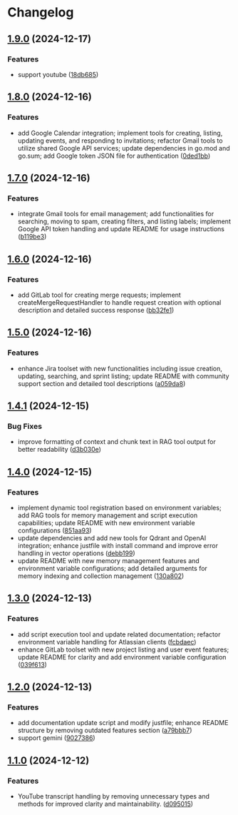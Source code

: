 # Changelog

## [1.9.0](https://github.com/nguyenvanduocit/all-in-one-model-context-protocol/compare/v1.8.0...v1.9.0) (2024-12-17)


### Features

* support youtube ([18db685](https://github.com/nguyenvanduocit/all-in-one-model-context-protocol/commit/18db68551d6a9192959527062d5f2e6861fafe34))

## [1.8.0](https://github.com/nguyenvanduocit/all-in-one-model-context-protocol/compare/v1.7.0...v1.8.0) (2024-12-16)


### Features

* add Google Calendar integration; implement tools for creating, listing, updating events, and responding to invitations; refactor Gmail tools to utilize shared Google API services; update dependencies in go.mod and go.sum; add Google token JSON file for authentication ([0ded1bb](https://github.com/nguyenvanduocit/all-in-one-model-context-protocol/commit/0ded1bb710c7ea0266f50f47b127998ae7dcfa9c))

## [1.7.0](https://github.com/nguyenvanduocit/all-in-one-model-context-protocol/compare/v1.6.0...v1.7.0) (2024-12-16)


### Features

* integrate Gmail tools for email management; add functionalities for searching, moving to spam, creating filters, and listing labels; implement Google API token handling and update README for usage instructions ([b119be3](https://github.com/nguyenvanduocit/all-in-one-model-context-protocol/commit/b119be319b42954ab81e0010cd1ea8460ff255f7))

## [1.6.0](https://github.com/nguyenvanduocit/all-in-one-model-context-protocol/compare/v1.5.0...v1.6.0) (2024-12-16)


### Features

* add GitLab tool for creating merge requests; implement createMergeRequestHandler to handle request creation with optional description and detailed success response ([bb32fe1](https://github.com/nguyenvanduocit/all-in-one-model-context-protocol/commit/bb32fe134aa24d03fdf7241dad041ec29cd6174b))

## [1.5.0](https://github.com/nguyenvanduocit/all-in-one-model-context-protocol/compare/v1.4.1...v1.5.0) (2024-12-16)


### Features

* enhance Jira toolset with new functionalities including issue creation, updating, searching, and sprint listing; update README with community support section and detailed tool descriptions ([a059da8](https://github.com/nguyenvanduocit/all-in-one-model-context-protocol/commit/a059da8ee379f5560fa38e0adbcd693f5533ff9e))

## [1.4.1](https://github.com/nguyenvanduocit/all-in-one-model-context-protocol/compare/v1.4.0...v1.4.1) (2024-12-15)


### Bug Fixes

* improve formatting of context and chunk text in RAG tool output for better readability ([d3b030e](https://github.com/nguyenvanduocit/all-in-one-model-context-protocol/commit/d3b030e521abb3dd645d3e762f313f02cc440e10))

## [1.4.0](https://github.com/nguyenvanduocit/all-in-one-model-context-protocol/compare/v1.3.0...v1.4.0) (2024-12-15)


### Features

* implement dynamic tool registration based on environment variables; add RAG tools for memory management and script execution capabilities; update README with new environment variable configurations ([851aa93](https://github.com/nguyenvanduocit/all-in-one-model-context-protocol/commit/851aa93c27177a5d94babae419f4c1488556d83e))
* update dependencies and add new tools for Qdrant and OpenAI integration; enhance justfile with install command and improve error handling in vector operations ([debb199](https://github.com/nguyenvanduocit/all-in-one-model-context-protocol/commit/debb199932aee7b5d49886c1edfdc4f69dfcb832))
* update README with new memory management features and environment variable configurations; add detailed arguments for memory indexing and collection management ([130a802](https://github.com/nguyenvanduocit/all-in-one-model-context-protocol/commit/130a8029014294a66c1033dc16e19bab6df44e4b))

## [1.3.0](https://github.com/nguyenvanduocit/all-in-one-model-context-protocol/compare/v1.2.0...v1.3.0) (2024-12-13)


### Features

* add script execution tool and update related documentation; refactor environment variable handling for Atlassian clients ([fcbdaec](https://github.com/nguyenvanduocit/all-in-one-model-context-protocol/commit/fcbdaecee8f1c8c2a783f31bb90c40899f44981f))
* enhance GitLab toolset with new project listing and user event features; update README for clarity and add environment variable configuration ([039f613](https://github.com/nguyenvanduocit/all-in-one-model-context-protocol/commit/039f613fb5430c2daf9d53d27cef38b910b1d71a))

## [1.2.0](https://github.com/nguyenvanduocit/all-in-one-model-context-protocol/compare/v1.1.0...v1.2.0) (2024-12-13)


### Features

* add documentation update script and modify justfile; enhance README structure by removing outdated features section ([a79bbb7](https://github.com/nguyenvanduocit/all-in-one-model-context-protocol/commit/a79bbb77c40877dd34c8b5e4115968fa7922b6a7))
* support gemini ([9027386](https://github.com/nguyenvanduocit/all-in-one-model-context-protocol/commit/9027386c321074db8bd79eebf4bf159e0fff3fab))

## [1.1.0](https://github.com/nguyenvanduocit/all-in-one-model-context-protocol/compare/v1.0.0...v1.1.0) (2024-12-12)


### Features

* YouTube transcript handling by removing unnecessary types and methods for improved clarity and maintainability. ([d095015](https://github.com/nguyenvanduocit/all-in-one-model-context-protocol/commit/d0950159804e31c7a788fae88cf7274c4d649e67))
